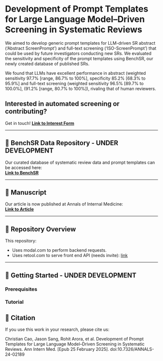 # Development of Prompt Templates for Large Language Model–Driven Screening in Systematic Reviews


We aimed to develop generic prompt templates for LLM-driven SR abstract (‘Abstract ScreenPrompt’) and full-text screening (‘ISO-ScreenPrompt’) that could be used by future investigators conducting new SRs. We evaluated the sensitivity and specificity of the prompt templates using BenchSR, our newly created database of published SRs.

We found that LLMs have excellent performance in abstract (weighted sensitivity 97.7% [range, 86.7% to 100%], specificity 85.2% [68.3% to 95.9%] and full-text screening (weighted sensitivity 96.5% [89.7% to 100.0%], (91.2% [range, 80.7% to 100%]), rivaling that of human reviewers. 


## Interested in automated screening or contributing? 
Get in touch!
[**Link to Interest Form**](#https://docs.google.com/forms/d/e/1FAIpQLSfEkgY7gUtVW3nwBeP1anPUuSKH58oEidmr5KSG56F5E23oRA/viewform?usp=dialog)  

---

## 📂 BenchSR Data Repository - UNDER DEVELOPMENT
Our curated database of systematic review data and prompt templates can be accessed here:  
[**Link to BenchSR**](#https://docs.google.com/forms/d/e/1FAIpQLSfEkgY7gUtVW3nwBeP1anPUuSKH58oEidmr5KSG56F5E23oRA/viewform?usp=dialog)  

---

## 📄 Manuscript
Our article is now published at Annals of Internal Medicine:  
[**Link to Article**](https://annals.org/aim/article/doi/10.7326/ANNALS-24-02189)  


---

## 🔧 Repository Overview
This repository:
- Uses modal.com to perform backend requests. 
- Uses retool.com to serve front end API (needs invite): [link](#https://jzsang.retool.com/apps/31a31416-c19a-11ee-9b48-330b639442e6/Jason%20Sang%20-%20Feb%2001%2C%202024%20-%2011%3A10%3A49PM)

---

## 🚀 Getting Started - UNDER DEVELOPMENT
### Prerequisites


### Tutorial



## 📝 Citation
If you use this work in your research, please cite us:

Christian Cao, Jason Sang, Rohit Arora, et al. Development of Prompt Templates for Large Language Model–Driven Screening in Systematic Reviews. Ann Intern Med. [Epub 25 February 2025]. doi:10.7326/ANNALS-24-02189




